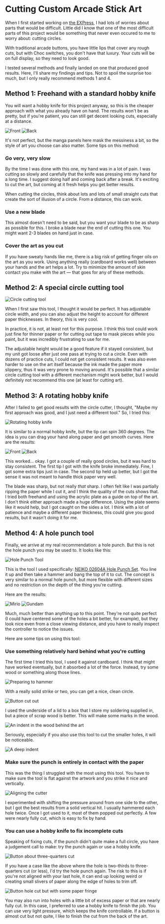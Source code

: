 # Cutting Custom Arcade Stick Art

When I first started working on [the EXPress](/readme.md), I had lots of worries about parts that would be difficult. Little did I know that one of the most difficult parts of this project would be something that never even occured to me to worry about: cutting circles. 

With traditional arcade buttons, you have little lips that cover any rough cuts, but with Choc switches, you don't have that luxury. Your cuts will be on full display, so they need to look good. 

I tested several methods and finally landed on one that produced good results. Here, I'll share my findings and tips. Not to spoil the surprise too much, but I only really recommend methods 1 and 4. 

## Method 1: Freehand with a standard hobby knife

You will want a hobby knife for this project anyway, so this is the cheaper approach with what you already have on hand. The results won't be as pretty, but if you're patient, you can still get decent looking cuts, especially at a distance. 

![Front](/cutting_arcade_stick_art/readme_assets/freehand-result-front.jpeg)
![Back](/cutting_arcade_stick_art/readme_assets/freehand-result-back.jpeg)

It's not perfect, but the manga panels here mask the messiness a bit, so the style of art you choose can also matter. Some tips on this method: 

### Go very, very slow
By the time I was done with this one, my hand was in a lot of pain. I was cutting so slowly and carefully that the knife was pressing into my hand for a long time. I suggest doing half and coming back after a break. It's exciting to cut the art, but coming at it fresh helps you get better results. 

When cutting the circles, think about lots and lots of small straight cuts that create the sort of illusion of a circle. From a distance, this can work. 

### Use a new blade
This almost doesn't need to be said, but you want your blade to be as sharp as possible for this. I broke a blade near the end of cutting this one. You might want 2-3 blades on hand just in case. 

### Cover the art as you cut
If you have sweaty hands like me, there is a big risk of getting finger oils on the art as you work. Using anything really (cardboard works well) between your hands and the art helps a lot. Try to minimize the amount of skin contact you make with the art — that goes for any of these methods. 

## Method 2: A special circle cutting tool

![Circle cutting tool](/cutting_arcade_stick_art/readme_assets/circle-cutter.jpeg)

When I first saw this tool, I thought it would be perfect. It has adjustable circle width, and you can also adjust the height to account for different paper thicknesses. In theory, this is very cool. 

In practice, it is not, at least not for this purpose. I think this tool could work just fine for thinner paper or for cutting out tape to mask pieces while you paint, but it was incredibly frustrating to use for me. 

The adjustable height would be a good feature if it stayed consistent, but my unit got loose after just one pass at trying to cut a circle. Even with dozens of practice cuts, I could not get consistent results. It was also even harder to use on the art itself because the ink made the paper more slippery, thus it was very prone to moving around. It's possible that a similar circle cutting tool with a different mechanism might work better, but I would definitely not recommend this one (at least for cutting art).

## Method 3: A rotating hobby knife

After I failed to get good results with the circle cutter, I thought, "Maybe my first approach was good, and I just need a different tool." So, I tried this:

![Rotating hobby knife](/cutting_arcade_stick_art/readme_assets/rotating-hobby-knife.jpeg)

It is similar to a normal hobby knife, but the tip can spin 360 degrees. The idea is you can drag your hand along paper and get smooth curves. Here are the results:

![Front](/cutting_arcade_stick_art/readme_assets/using-tools-result-front.jpeg)
![Back](/cutting_arcade_stick_art/readme_assets/using-tools-result-back.jpeg)

This worked... okay. I got a couple of really good circles, but it was hard to stay consistent. The first tip I got with the knife broke immediately. Fine, I got some extra tips just in case. The second tip held up better, but I got the sense it was not meant to handle thick paper very well. 

The blade was sharp, but not really *that* sharp. I often felt like I was partially ripping the paper while I cut it, and I think the quality of the cuts shows that. I tried both freehand and using the acrylic plate as a guide on top of the art. I don't think either approach made a huge difference. Using the plate seems like it would help, but I got caught on the sides a lot. I think with a lot of patience and maybe a different paper thickness, this could give you good results, but it wasn't doing it for me.

## Method 4: A hole punch tool

Finally, we arrive at my real recommendation: a hole punch. But this is not the hole punch you may be used to. It looks like this:

![Hole Punch Tool](/cutting_arcade_stick_art/readme_assets/hole-punch.jpg)

This is the tool I used specifically: [NEIKO 02604A Hole Punch Set](https://www.amazon.com/dp/B09YYWYNJ4). You line it up and then take a hammer and bang the top of it to cut. The concept is very similar to a normal hole punch, but more flexible with different sizes and no restriction on the depth of the thing you're cutting. 

Here are the results:

![Mirio](/cutting_arcade_stick_art/readme_assets/buttons-cut.jpeg)
![Gundam](/cutting_arcade_stick_art/readme_assets/gundam-art-cut.jpeg)

Much, much better than anything up to this point. They're not quite perfect (I could have centered some of the holes a bit better, for example), but they look nice even from a close viewing distance, and you have to really inspect the controller to notice the issues. 

Here are some tips on using this tool:

### Use something relatively hard behind what you're cutting
The first time I tried this tool, I used it against cardboard. I think that might have worked eventually, but it absorbed a lot of the force. Instead, try some wood or something along those lines. 

![Preparing to hammer](/cutting_arcade_stick_art/readme_assets/prepare-cut-buttons.jpeg)

With a really solid strike or two, you can get a nice, clean circle. 

![Button cut out](/cutting_arcade_stick_art/readme_assets/one-button-cut.jpeg)

I used the underside of a lid to a box that I store my soldering supplied in, but a piece of scrap wood is better. This will make some marks in the wood. 

![An indent in the wood behind the art](/cutting_arcade_stick_art/readme_assets/cutter-indent.jpeg)

Seriously, especially if you also use this tool to cut the smaller holes, it will be noticeable. 

![A deep indent](/cutting_arcade_stick_art/readme_assets/small-hole-deep.jpeg)

### Make sure the punch is entirely in contact with the paper

This was the thing I struggled with the most using this tool. You have to make sure the tool is flat against the artwork and you strike it nice and vertically. 

![Aligning the cutter](/cutting_arcade_stick_art/readme_assets/lining-up-cutter.jpeg)

I experimented with shifting the pressure around from one side to the other, but I got the best results from a solid vertical hit. I usually hammered each hole twice. Once I got used to it, most of them popped out perfectly. A few were nearly fully cut, which is easy to fix by hand. 

### You can use a hobby knife to fix incomplete cuts
Speaking of fixing cuts, if the punch didn't quite make a full circle, you have a judgement call to make: try the punch again or use a hobby knife. 
 
![Button about three-quarters cut](/cutting_arcade_stick_art/readme_assets/button-not-quite-cut.jpeg)

If you have a case like the above where the hole is two-thirds to three-quarters cut (or less), I'd try the hole punch again. The risk to this is if you're not aligned with your last hole, it can end up looking weird or creating small slivers of paper along the edge of holes to trim off. 

![Button hole cut but with some paper fringe](/cutting_arcade_stick_art/readme_assets/button-hole-fringe.jpeg)

You may also run into holes with a little bit of excess paper or that are nearly fully cut. In this case, I preferred to use a hobby knife to finish the job. You can use very light pressure, which keeps the knife controllable. If a button is almost cut but not quite, I like to finish the cut from the back of the art. 